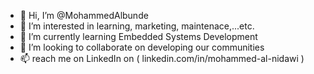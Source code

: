 - 👋 Hi, I’m @MohammedAlbunde
- 👀 I’m interested in learning, marketing, maintenace,...etc.
- 🌱 I’m currently learning Embedded Systems Development
- 💞️ I’m looking to collaborate on developing our communities
- 📫 reach me on LinkedIn on ( linkedin.com/in/mohammed-al-nidawi )

<!---
MohammedAlbunde/MohammedAlbunde is a ✨ special ✨ repository because its `README.md` (this file) appears on your GitHub profile.
You can click the Preview link to take a look at your changes.
--->
